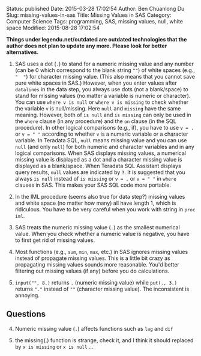 Status: published
Date: 2015-03-28 17:02:54
Author: Ben Chuanlong Du
Slug: missing-values-in-sas
Title: Missing Values in SAS
Category: Computer Science
Tags: programming, SAS, missing values, null, white space
Modified: 2015-08-28 17:02:54

**Things under legendu.net/outdated are outdated technologies that the author does not plan to update any more. Please look for better alternatives.**

1. SAS uses a dot (`.`) to stand for a numeric missing value 
    and any number (can be 0 which correspond to the blank string `""`) 
    of white spaces (e.g., `"  "`) for character missing value. 
    (This also means that you cannot save pure white spaces in SAS.) 
    However, 
    when you enter values after `datalines` in the data step,
    you always use dots (not a blank/space) to stand for missing values 
    (no matter a variable is numeric or character). 
    You can use `where v is null` or `where v is missing` 
    to check whether the variable `v` is null/missing.
    Here `null` and `missing` have the same meaning. 
    However, 
    both of `is null` and `is missing` can only be used 
    in the `where` clause (in any procedure) and the `on` clause (in the SQL procedure).
    In other logical comparisons (e.g., if), 
    you have to use `v = .` or `v = " "` 
    according to whether `v` is a numeric variable or a character variable.
    In Teradata SQL, 
    `null` means missing value and you can use `null` (and only `null`) 
    for both numeric and character variables and in any logical comparisons. 
    When SAS displays missing values, 
    a numerical missing value is displayed as a dot 
    and a character missing value is displayed as a blank/space.
    When Teradata SQL Assistant displays query results, 
    `null` values are indicated by `?`.
    It is suggested that you always `is null` 
    instead of `is missing` or `v = .` or `v = " "` in `where` clauses in SAS. 
    This makes your SAS SQL code more portable.

6. In the IML procedure (seems also true for data step?) missing values 
    and white space (no matter how many) all have length 1,
    which is ridiculous.
    You have to be very careful when you work with string in `proc iml`.

7. SAS treats the numeric missing value (`.`) as the smallest numerical value.
    When you check whether a numeric value is negative, 
    you have to first get rid of missing values. 

7. Most functions (e.g., `sum`, `min`, `max`, etc.) in SAS ignores missing values
    instead of propagate missing values. 
    This is a little bit crazy as propagating missing values sounds more reasonable.
    You'd better filtering out missing values (if any) before you do calculations.

8. `input("", 8.)` returns `.` (numeric missing value) 
    while `put(., 3.)` returns `"."` instead of `""` (character missing value).
    The inconsistent is annoying.

## Questions 

4. Numeric missing value (`.`) affects functions such as `lag` and `dif`

5. the missing(.) function is strange, check it, and I think it should replaced by `x is missing` or `x is null` ...
